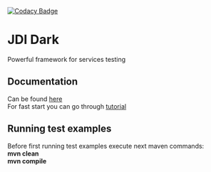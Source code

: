 [![Codacy Badge](https://api.codacy.com/project/badge/Grade/33945d791ef14f41ae05740328d7bdb9)](https://www.codacy.com/app/jdi-testing/jdi-dark?utm_source=github.com&amp;utm_medium=referral&amp;utm_content=jdi-testing/jdi-dark&amp;utm_campaign=Badge_Grade)

# JDI Dark
Powerful framework for services testing

## Documentation
Can be found [here](https://jdi-docs.github.io/jdi-dark)<br/>
For fast start you can go through [tutorial](https://jdi-docs.github.io/jdi-dark/#tutorial)

## Running test examples
Before first running test examples execute next maven commands:  
**mvn clean**    
**mvn compile**

